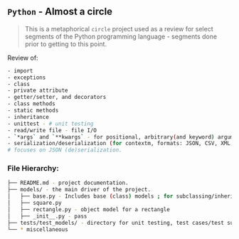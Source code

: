 ## `Python` - Almost a circle

> This is a metaphorical `circle` project used as a review for select segments of the Python programming language - segments done prior to getting to this point.

Review of:
```bash
- import
- exceptions
- class
- private attribute
- getter/setter, and decorators
- class methods
- static methods
- inheritance
- unittest - # unit testing
- read/write file - file I/O
- `*args` and `**kwargs` - for positional, arbitrary(and keyword) arguments
- serialization/deserialization (for contextm, formats: JSON, CSV, XML, YAML, Protocol buffers, MessagePack) - 
# focuses on JSON (de)serialization.
```

### File Hierarchy:
```bash
├── README.md - project documentation.
├── models/ - the main driver of the project.
│   ├── base.py - Includes base (class) models ; for subclassing/inheritance.
│   ├── square.py
│   ├── rectangle.py - object model for a rectangle
│   ├── _init__.py - pass
├── tests/test_models/ - directory for unit testing, test cases/test suites etc.
└── * miscellaneous
```
